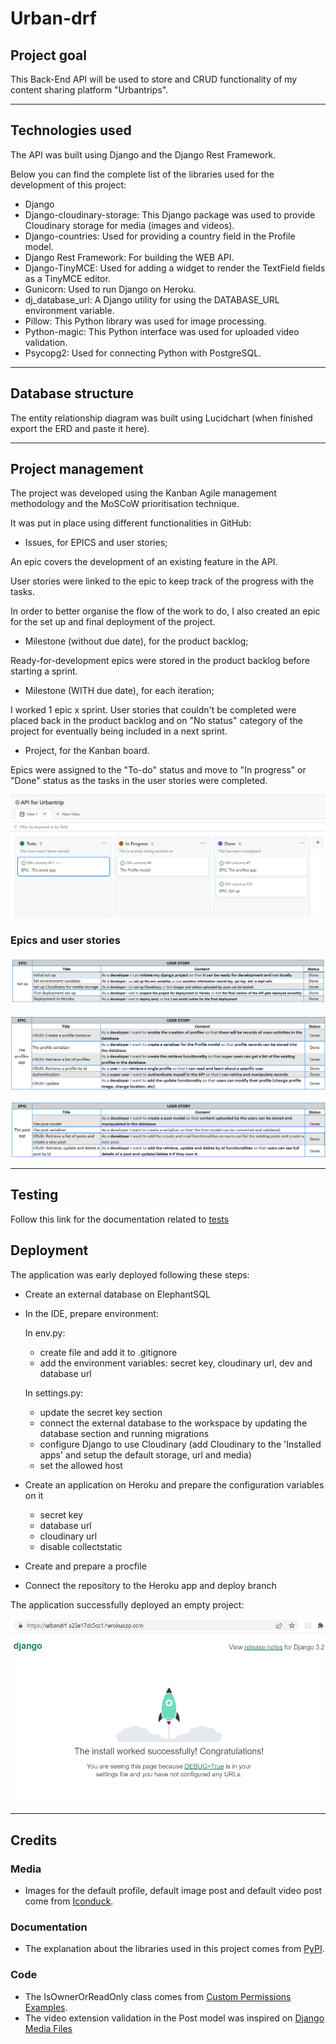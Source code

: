 # Urban-drf
## Project goal

This Back-End API will be used to store and CRUD functionality of my content sharing platform "Urbantrips".

------

## Technologies used

The API was built using Django and the Django Rest Framework.

Below you can find the complete list of the libraries used for the development of this project:

* Django
* Django-cloudinary-storage: This Django package was used to provide Cloudinary storage for media (images and videos).
* Django-countries: Used for providing a country field in the Profile model.
* Django Rest Framework: For building the WEB API.
* Django-TinyMCE: Used for adding a widget to render the TextField fields as a TinyMCE editor.
* Gunicorn: Used to run Django on Heroku.
* dj_database_url: A Django utility for using the DATABASE_URL environment variable.
* Pillow: This Python library was used for image processing.
* Python-magic: This Python interface was used for uploaded video validation.
* Psycopg2: Used for connecting Python with PostgreSQL.

------

## Database structure

The entity relationship diagram was built using Lucidchart (when finished export the ERD and paste it here).

------

## Project management

The project was developed using the Kanban Agile management methodology and the MoSCoW prioritisation technique.

It was put in place using different functionalities in GitHub: 
* Issues, for EPICS and user stories;

An epic covers the development of an existing feature in the API.

User stories were linked to the epic to keep track of the progress with the tasks.

In order to better organise the flow of the work to do, I also created an epic for the set up and final deployment of the project.

* Milestone (without due date), for the product backlog;

Ready-for-development epics were stored in the product backlog before starting a sprint.

* Milestone (WITH due date), for each iteration;

I worked 1 epic x sprint.
User stories that couldn't be completed were placed back in the product backlog and on "No status" category of the project for eventually being included in a next sprint.

* Project, for the Kanban board.

Epics were assigned to the "To-do" status and move to "In progress" or "Done" status as the tasks in the user stories were completed.

![Agile](/static/images/agile/picture_1.png)

### Epics and user stories

![Epic_1](/static/images/agile/picture_2.png)

![Epic_2](/static/images/agile/picture_3.png)

![Epic_3](/static/images/agile/picture_4.png)

------

## Testing

Follow this link for the documentation related to [tests](/TESTING.md)

## Deployment
The application was early deployed following these steps:

* Create an external database on ElephantSQL
* In the IDE, prepare environment:
    
    In env.py:
 
    -   create file and add it to .gitignore
    -   add the environment variables: secret key, cloudinary url, dev and database url
    
    In settings.py:

    -   update the secret key section
    -   connect the external database to the workspace by updating the database section and running migrations
    -   configure Django to use Cloudinary (add Cloudinary to the 'Installed apps' and setup the default storage, url and media)
    -   set the allowed host 
        
* Create an application on Heroku and prepare the configuration variables on it
    -   secret key
    -   database url
    -   cloudinary url
    -   disable collectstatic

* Create and prepare a procfile
* Connect the repository to the Heroku app and deploy branch

The application successfully deployed an empty project:

![deployed app](/static/images/deployment/picture_1.png)

------

## Credits
### Media
* Images for the default profile, default image post and default video post come from [Iconduck](https://iconduck.com/).

###  Documentation
* The explanation about the libraries used in this project comes from [PyPI](https://pypi.org/).

### Code
* The IsOwnerOrReadOnly class comes from [Custom Permissions Examples](https://www.django-rest-framework.org/api-guide/permissions/#api-reference).
* The video extension validation in the Post model was inspired on [Django Media Files](https://www.youtube.com/watch?v=UcUm82jWeKc)